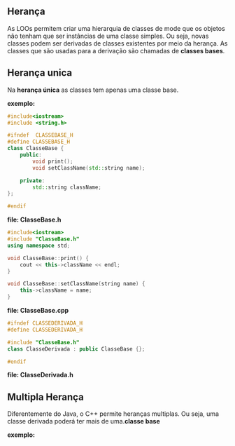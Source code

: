 ## Herança

As LOOs permitem criar uma hierarquia de classes de mode que os objetos não tenham que ser instâncias de uma classe simples.
Ou seja, novas classes podem ser derivadas de classes existentes por meio da herança.
As classes que são usadas para a derivação são chamadas de **classes bases**.

## Herança unica

Na **herança única** as classes tem apenas uma classe base.

**exemplo:**

```cpp
#include<iostream>
#include <string.h>

#ifndef  CLASSEBASE_H
#define CLASSEBASE_H
class ClasseBase {
    public:
        void print();
        void setClassName(std::string name);

    private:
        std::string className;
};

#endif
```

**file: ClasseBase.h**

```cpp
#include<iostream>
#include "ClasseBase.h"
using namespace std;

void ClasseBase::print() {
    cout << this->className << endl;
}

void ClasseBase::setClassName(string name) {
    this->className = name;
}
```

**file: ClasseBase.cpp**

```cpp
#ifndef CLASSEDERIVADA_H
#define CLASSEDERIVADA_H

#include "ClasseBase.h"
class ClasseDerivada : public ClasseBase {};

#endif
```

**file: ClasseDerivada.h**

## Multipla Herança

Diferentemente do Java, o C++ permite heranças multiplas. Ou seja, uma classe derivada poderá ter mais de uma.**classe base**

**exemplo:**

```cpp

```
